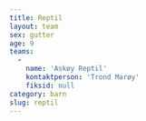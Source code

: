```yaml
---
title: Reptil
layout: team
sex: gutter
age: 9
teams:
  -
    name: 'Askøy Reptil'
    kontaktperson: 'Trond Marøy'
    fiksid: null
category: barn
slug: reptil
---
```

